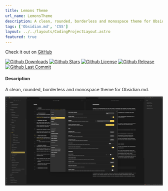 ```yaml
---
title: Lemons Theme
url_name: LemonsTheme
description: A clean, rounded, borderless and monospace theme for Obsidian.md.
tags: ['Obsidian.md', 'CSS']
layout: ../../layouts/CodingProjectLayout.astro
featured: true
---
```


Check it out on [GitHub](https://github.com/mProjectsCode/obsidian-lemons-theme)

[![Github Downloads](https://img.shields.io/github/downloads/mProjectsCode/obsidian-lemons-theme/total?style=flat-square&labelColor=1f1f1f&color=2E2E2E)](https://github.com/mProjectsCode/obsidian-lemons-theme/releases/)
[![Github Stars](https://img.shields.io/github/stars/mProjectsCode/obsidian-lemons-theme?style=flat-square&labelColor=1f1f1f&color=2E2E2E)](https://github.com/mProjectsCode/obsidian-lemons-theme/)
[![Github License](https://img.shields.io/github/license/mProjectsCode/obsidian-lemons-theme?style=flat-square&labelColor=1f1f1f&color=2E2E2E)](https://github.com/mProjectsCode/obsidian-lemons-theme/blob/master/LICENSE.md)
[![Github Release](https://img.shields.io/github/v/release/mProjectsCode/obsidian-lemons-theme?style=flat-square&labelColor=1f1f1f&color=2E2E2E)](https://github.com/mProjectsCode/obsidian-lemons-theme/releases/)
[![Github Last Commit](https://img.shields.io/github/last-commit/mProjectsCode/obsidian-lemons-theme?style=flat-square&labelColor=1f1f1f&color=2E2E2E)](https://github.com/mProjectsCode/obsidian-lemons-theme/)

#### Description

A clean, rounded, borderless and monospace theme for Obsidian.md.

![Theme Picture](https://raw.githubusercontent.com/mProjectsCode/obsidian-lemons-theme/master/lemons-theme-picture.PNG)
